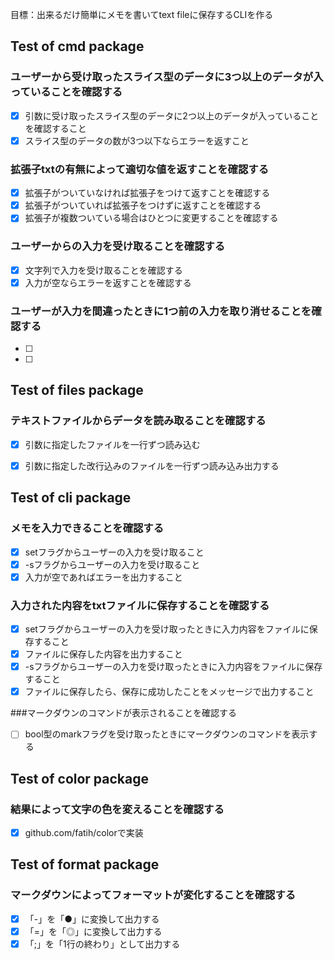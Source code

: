 目標：出来るだけ簡単にメモを書いてtext fileに保存するCLIを作る


## Test of cmd package

### ユーザーから受け取ったスライス型のデータに3つ以上のデータが入っていることを確認する
- [x] 引数に受け取ったスライス型のデータに2つ以上のデータが入っていることを確認すること
- [x] スライス型のデータの数が3つ以下ならエラーを返すこと

### 拡張子txtの有無によって適切な値を返すことを確認する
- [x] 拡張子がついていなければ拡張子をつけて返すことを確認する
- [x] 拡張子がついていれば拡張子をつけずに返すことを確認する
- [x] 拡張子が複数ついている場合はひとつに変更することを確認する

### ユーザーからの入力を受け取ることを確認する
- [x] 文字列で入力を受け取ることを確認する
- [x] 入力が空ならエラーを返すことを確認する

### ユーザーが入力を間違ったときに1つ前の入力を取り消せることを確認する
- [ ] 
- [ ] 

## Test of files package

### テキストファイルからデータを読み取ることを確認する
- [x] 引数に指定したファイルを一行ずつ読み込む
- [x] 引数に指定した改行込みのファイルを一行ずつ読み込み出力する


## Test of cli package

### メモを入力できることを確認する
- [x] setフラグからユーザーの入力を受け取ること
- [x] -sフラグからユーザーの入力を受け取ること
- [x] 入力が空であればエラーを出力すること

### 入力された内容をtxtファイルに保存することを確認する
- [x] setフラグからユーザーの入力を受け取ったときに入力内容をファイルに保存すること
- [x] ファイルに保存した内容を出力すること
- [x] -sフラグからユーザーの入力を受け取ったときに入力内容をファイルに保存すること
- [x] ファイルに保存したら、保存に成功したことをメッセージで出力すること

###マークダウンのコマンドが表示されることを確認する
- [ ] bool型のmarkフラグを受け取ったときにマークダウンのコマンドを表示する


## Test of color package

### 結果によって文字の色を変えることを確認する
- [x] github.com/fatih/colorで実装


## Test of format package

### マークダウンによってフォーマットが変化することを確認する
- [x] 「-」を「●」に変換して出力する
- [x] 「=」を「◎」に変換して出力する
- [x] 「;」を「1行の終わり」として出力する